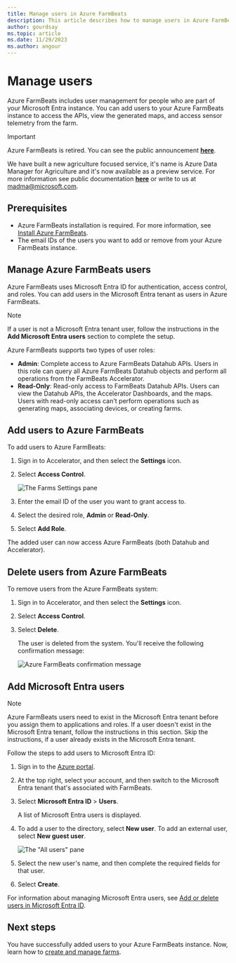 ```yaml
---
title: Manage users in Azure FarmBeats
description: This article describes how to manage users in Azure FarmBeats.
author: gourdsay
ms.topic: article
ms.date: 11/29/2023
ms.author: angour
---
```


# Manage users
Azure FarmBeats includes user management for people who are part of your Microsoft Entra instance. You can add users to your Azure FarmBeats instance to access the APIs, view the generated maps, and access sensor telemetry from the farm.

> [!IMPORTANT]
> Azure FarmBeats is retired. You can see the public announcement [**here**](https://azure.microsoft.com/updates/project-azure-farmbeats-will-be-retired-on-30-sep-2023-transition-to-azure-data-manager-for-agriculture/).
>
> We have built a new agriculture focused service, it's name is Azure Data Manager for Agriculture and it's now available as a preview service. For more information see public documentation [**here**](../../data-manager-for-agri/overview-azure-data-manager-for-agriculture.md) or write to us at madma@microsoft.com. 

## Prerequisites

- Azure FarmBeats installation is required. For more information, see [Install Azure FarmBeats](install-azure-farmbeats.md).
- The email IDs of the users you want to add or remove from your Azure FarmBeats instance.

## Manage Azure FarmBeats users

Azure FarmBeats uses Microsoft Entra ID for authentication, access control, and roles. You can add users in the Microsoft Entra tenant as users in Azure FarmBeats.

> [!NOTE]
> If a user is not a Microsoft Entra tenant user, follow the instructions in the **Add Microsoft Entra users** section to complete the setup.

Azure FarmBeats supports two types of user roles:

 - **Admin**: Complete access to Azure FarmBeats Datahub APIs. Users in this role can query all Azure FarmBeats Datahub objects and perform all operations from the FarmBeats Accelerator.
 - **Read-Only**: Read-only access to FarmBeats Datahub APIs. Users can view the Datahub APIs, the Accelerator Dashboards, and the maps. Users with read-only access can't perform operations such as generating maps, associating devices, or creating farms.

## Add users to Azure FarmBeats

To add users to Azure FarmBeats:

1. Sign in to Accelerator, and then select the **Settings** icon.
2. Select **Access Control**.

    ![The Farms Settings pane](./media/create-farms-in-azure-farmbeats/settings-users-1.png)

3. Enter the email ID of the user you want to grant access to.
4. Select the desired role, **Admin** or **Read-Only**.
5. Select **Add Role**.

The added user can now access Azure FarmBeats (both Datahub and Accelerator).

## Delete users from Azure FarmBeats

To remove users from the Azure FarmBeats system:

1. Sign in to Accelerator, and then select the **Settings** icon.
2. Select **Access Control**.
3. Select **Delete**.

   The user is deleted from the system. You'll receive the following confirmation message:

   ![Azure FarmBeats confirmation message](./media/create-farms-in-azure-farmbeats/manage-users-2.png)

<a name='add-azure-ad-users'></a>

## Add Microsoft Entra users

> [!NOTE]
> Azure FarmBeats users need to exist in the Microsoft Entra tenant before you assign them to applications and roles. If a user doesn't exist in the Microsoft Entra tenant, follow the instructions in this section. Skip the instructions, if a user already exists in the Microsoft Entra tenant.

Follow the steps to add users to Microsoft Entra ID:

1. Sign in to the [Azure portal](https://portal.azure.com/).
2. At the top right, select your account, and then switch to the Microsoft Entra tenant that's associated with FarmBeats.
3. Select **Microsoft Entra ID** > **Users**.

    A list of Microsoft Entra users is displayed.

4. To add a user to the directory, select **New user**. To add an external user, select **New guest user**.

    ![The "All users" pane](./media/create-farms-in-azure-farmbeats/manage-users-3.png)

5. Select the new user's name, and then complete the required fields for that user.
6. Select **Create**.

For information about managing Microsoft Entra users, see [Add or delete users in Microsoft Entra ID](../../active-directory/fundamentals/add-users-azure-active-directory.md).

## Next steps

You have successfully added users to your Azure FarmBeats instance. Now, learn how to [create and manage farms](manage-farms-in-azure-farmbeats.md#create-farms).

